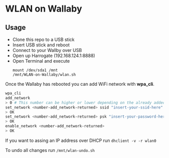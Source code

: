 # WLAN on Wallaby

## Usage

* Clone this repo to a USB stick
* Insert USB stick and reboot
* Connect to your Wallby over USB
* Open up Harrogate (192.168.124.1:8888)
* Open Terminal and execute
	```
	mount /dev/sda1 /mnt
	/mnt/WLAN-on-Wallaby/wlan.sh
	```

Once the Wallaby has rebooted you can add WiFi network with **wpa_cli**.

```bash
wpa_cli
add_network
> 0 # This number can be higher or lower depending on the already added networks
set_network <number-add_network-returned> ssid "insert-your-ssid-here"
> OK
set_network <number-add_network-returned> psk "insert-your-password-here"
> OK
enable_network <number-add_network-returned>
> OK
```

If you want to assing an IP address over DHCP run `dhclient -v -r wlan0`

To undo all changes run `/mnt/wlan-undo.sh`

